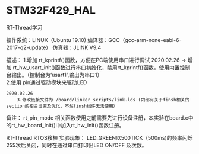 # STM32F429_HAL
RT-Thread学习

操作系统：LINUX（Ubuntu 19.10)
编译器：GCC（gcc-arm-none-eabi-6-2017-q2-update）
仿真器：JLINK V9.4

描述：
	1.增加 rt_kprintf()函数，方便在PC端使用串口进行调试
		2020.02.26  -> 增加 rt_hw_usart_init()函数进行串口初始化，禁用rt_kprintf()函数，使用内置控制台输出。（控制台为‘usart1',输出为串口1）	
	2.使用 pin通过驱动模块来驱动LED
	
	2020.02.26
		3.修改链接文件为 /board/linker_scripts/link.lds (内部有关于finsh相关的section的相关设置及优化，不然finsh组件无法使用）
备注：
	rt_pin_mode 相关函数使用之前需要先进行设备注册，本实验在board.c中的rt_hw_board_init()中加入rt_hw_init()函数注册。

RT-Thread RTOS移植
实验现象：
	LED_GREEN以500TICK（500ms)的频率闪烁255次后关闭，同时在通过串口打印出LED ON/OFF 及次数。

